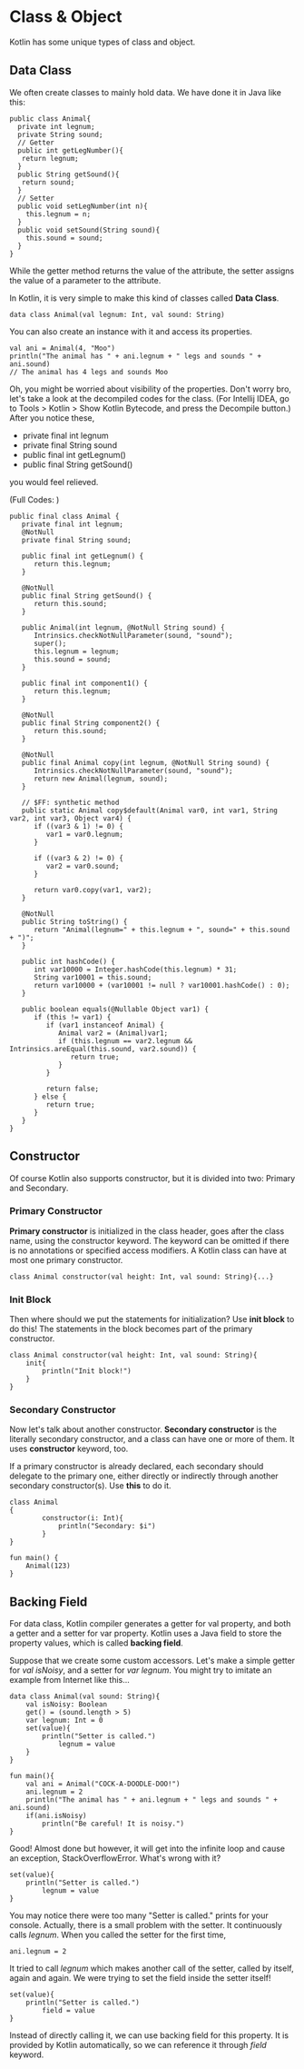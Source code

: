 # Class & Object
Kotlin has some unique types of class and object.

## Data Class
We often create classes to mainly hold data. We have done it in Java like this:

    public class Animal{
      private int legnum;
      private String sound;
      // Getter
      public int getLegNumber(){
       return legnum;
      }
      public String getSound(){
       return sound;
      }
      // Setter
      public void setLegNumber(int n){
        this.legnum = n;
      }
      public void setSound(String sound){
        this.sound = sound;
      }
    }

While the getter method returns the value of the attribute, the setter assigns the value of a parameter to the attribute.

In Kotlin, it is very simple to make this kind of classes called **Data Class**.

    data class Animal(val legnum: Int, val sound: String)
    
You can also create an instance with it and access its properties.

    val ani = Animal(4, "Moo")
    println("The animal has " + ani.legnum + " legs and sounds " + ani.sound)
    // The animal has 4 legs and sounds Moo
    
Oh, you might be worried about visibility of the properties. Don't worry bro, let's take a look at the decompiled codes for the class. (For Intellij IDEA, go to Tools > Kotlin > Show Kotlin Bytecode, and press the Decompile button.) After you notice these,

  * private final int legnum
  * private final String sound
  * public final int getLegnum()
  * public final String getSound()

you would feel relieved.

(Full Codes: )

    public final class Animal {
       private final int legnum;
       @NotNull
       private final String sound;

       public final int getLegnum() {
          return this.legnum;
       }

       @NotNull
       public final String getSound() {
          return this.sound;
       }

       public Animal(int legnum, @NotNull String sound) {
          Intrinsics.checkNotNullParameter(sound, "sound");
          super();
          this.legnum = legnum;
          this.sound = sound;
       }

       public final int component1() {
          return this.legnum;
       }

       @NotNull
       public final String component2() {
          return this.sound;
       }

       @NotNull
       public final Animal copy(int legnum, @NotNull String sound) {
          Intrinsics.checkNotNullParameter(sound, "sound");
          return new Animal(legnum, sound);
       }

       // $FF: synthetic method
       public static Animal copy$default(Animal var0, int var1, String var2, int var3, Object var4) {
          if ((var3 & 1) != 0) {
             var1 = var0.legnum;
          }

          if ((var3 & 2) != 0) {
             var2 = var0.sound;
          }

          return var0.copy(var1, var2);
       }

       @NotNull
       public String toString() {
          return "Animal(legnum=" + this.legnum + ", sound=" + this.sound + ")";
       }

       public int hashCode() {
          int var10000 = Integer.hashCode(this.legnum) * 31;
          String var10001 = this.sound;
          return var10000 + (var10001 != null ? var10001.hashCode() : 0);
       }

       public boolean equals(@Nullable Object var1) {
          if (this != var1) {
             if (var1 instanceof Animal) {
                Animal var2 = (Animal)var1;
                if (this.legnum == var2.legnum && Intrinsics.areEqual(this.sound, var2.sound)) {
                   return true;
                }
             }

             return false;
          } else {
             return true;
          }
       }
    }

## Constructor
Of course Kotlin also supports constructor, but it is divided into two: Primary and Secondary.

### Primary Constructor
**Primary constructor** is initialized in the class header, goes after the class name, using the constructor keyword. The keyword can be omitted if there is no annotations or specified access modifiers. A Kotlin class can have at most one primary constructor.

    class Animal constructor(val height: Int, val sound: String){...}

### Init Block
Then where should we put the statements for initialization? Use **init block** to do this! The statements in the block becomes part of the primary constructor.

    class Animal constructor(val height: Int, val sound: String){
        init{
            println("Init block!")
        }
    }
    
### Secondary Constructor
Now let's talk about another constructor. **Secondary constructor** is the literally secondary constructor, and a class can have one or more of them. It uses **constructor** keyword, too.

If a primary constructor is already declared, each secondary should delegate to the primary one, either directly or indirectly through another secondary constructor(s). Use **this** to do it.

    class Animal
    {
            constructor(i: Int){
                println("Secondary: $i")
            }
    }

    fun main() { 
        Animal(123)
    }

## Backing Field
For data class, Kotlin compiler generates a getter for val property, and both a getter and a setter for var property. Kotlin uses a Java field to store the property values, which is called **backing field**.

Suppose that we create some custom accessors. Let's make a simple getter for *val isNoisy*, and a setter for *var legnum*. You might try to imitate an example from Internet like this...

    data class Animal(val sound: String){
        val isNoisy: Boolean
        get() = (sound.length > 5)
        var legnum: Int = 0
        set(value){
            println("Setter is called.")
                legnum = value
        }
    }

    fun main(){
        val ani = Animal("COCK-A-DOODLE-DOO!")
        ani.legnum = 2
        println("The animal has " + ani.legnum + " legs and sounds " + ani.sound)
        if(ani.isNoisy)
            println("Be careful! It is noisy.")
    }

Good! Almost done but however, it will get into the infinite loop and cause an exception, StackOverflowError. What's wrong with it?

    set(value){
        println("Setter is called.")
            legnum = value
    }
    
You may notice there were too many "Setter is called." prints for your console. Actually, there is a small problem with the setter. It continuously calls *legnum*. When you called the setter for the first time,

    ani.legnum = 2
    
It tried to call *legnum* which makes another call of the setter, called by itself, again and again. We were trying to set the field inside the setter itself!

    set(value){
        println("Setter is called.")
            field = value
    }
    
Instead of directly calling it, we can use backing field for this property. It is provided by Kotlin automatically, so we can reference it through *field* keyword.
